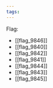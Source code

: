 ```yaml
---
tags:
---
```

Flag:
- [[flag_9846]]
- [[flag_9840]]
- [[flag_9842]]
- [[flag_9841]]
- [[flag_9844]]
- [[flag_9843]]
- [[flag_9845]]
